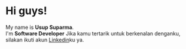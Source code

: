 # Hi guys!

My name is **Usup Suparma**.\
I'm  **Software Developer** 
Jika kamu tertarik untuk berkenalan denganku, silakan ikuti akun [Linkedin](https://www.linkedin.com/in/usupsuparma/)ku ya.

<!--
**usupsuparma/usupsuparma** is a ✨ _special_ ✨ repository because its `README.md` (this file) appears on your GitHub profile.

Here are some ideas to get you started:

- 🔭 I’m currently working on ...
- 🌱 I’m currently learning ...
- 👯 I’m looking to collaborate on ...
- 🤔 I’m looking for help with ...
- 💬 Ask me about ...
- 📫 How to reach me: ...
- 😄 Pronouns: ...
- ⚡ Fun fact: ...
-->
